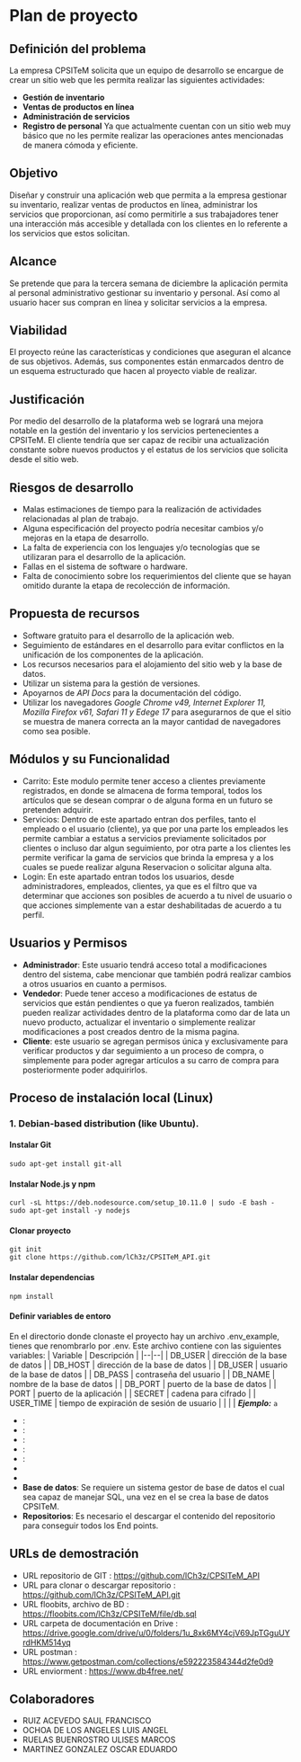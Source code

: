 
# Plan de proyecto

## Definición del problema

La empresa CPSITeM solicita que un equipo de desarrollo se encargue de crear un sitio web que les permita realizar las siguientes actividades:
 - **Gestión de inventario**
 - **Ventas de productos en línea**
 - **Administración de servicios**
 - **Registro de personal**
Ya que actualmente cuentan con un sitio web muy básico que no les permite realizar las operaciones antes mencionadas de manera cómoda y eficiente.


## Objetivo

Diseñar y construir una aplicación web que permita a la empresa gestionar su inventario, realizar ventas de productos en línea, administrar los servicios que proporcionan, así como permitirle a sus trabajadores tener una interacción más accesible y detallada con los clientes en lo referente a los servicios que estos solicitan.


## Alcance

Se pretende que para la tercera semana de diciembre la aplicación permita al personal administrativo gestionar su inventario y personal. Así como al usuario hacer sus compran en línea y solicitar servicios a la empresa.


## Viabilidad
El proyecto reúne las características y condiciones que aseguran el alcance de sus objetivos. Además, sus componentes están enmarcados dentro de un esquema estructurado que hacen al proyecto viable de realizar.


## Justificación

Por medio del desarrollo de la plataforma web se logrará una mejora notable en la gestión del inventario y los servicios pertenecientes a CPSITeM. El cliente tendría que ser capaz de recibir una actualización constante sobre nuevos productos y el estatus de los servicios que solicita desde el sitio web.


## Riesgos de desarrollo

 - Malas estimaciones de tiempo para la realización de actividades relacionadas al plan de trabajo.
 - Alguna especificación del proyecto podría necesitar cambios y/o mejoras en la etapa de desarrollo.
 - La falta de experiencia con los lenguajes y/o tecnologías que se utilizaran para el desarrollo de la aplicación.
 - Fallas en el sistema de software o hardware.
 - Falta de conocimiento sobre los requerimientos del cliente que se hayan omitido durante la etapa de recolección de información.


## Propuesta de recursos

 - Software gratuito para el desarrollo de la aplicación web.
 - Seguimiento de estándares en el desarrollo para evitar conflictos en la unificación de los componentes de la aplicación.
 - Los recursos necesarios para el alojamiento del sitio web y la base de datos.
 - Utilizar un sistema para la gestión de versiones.
 - Apoyarnos de *API Docs* para la documentación del código.
 - Utilizar los navegadores *Google Chrome v49, Internet Explorer 11, Mozilla Firefox v61, Safari 11 y Edege 17* para asegurarnos de que el sitio se muestra de manera correcta an la mayor cantidad de navegadores como sea posible.


## Módulos y su Funcionalidad

-   Carrito: Este modulo permite tener acceso a clientes previamente registrados, en donde se almacena de forma temporal, todos los artículos que se desean comprar o de alguna forma en un futuro se pretenden adquirir.
-   Servicios: Dentro de este apartado entran dos perfiles, tanto el empleado o el usuario (cliente), ya que por una parte los empleados les permite cambiar a estatus a servicios previamente solicitados por clientes o incluso dar algun seguimiento, por otra parte a los clientes les permite verificar la gama de servicios que brinda la empresa y a los cuales se puede realizar alguna Reservacion o solicitar alguna alta.
-   Login: En este apartado entran todos los usuarios, desde administradores, empleados, clientes, ya que es el filtro que va determinar que acciones son posibles de acuerdo a tu nivel de usuario o que acciones simplemente van a estar deshabilitadas de acuerdo a tu perfil.

## Usuarios y Permisos

-   **Administrador**: Este usuario tendrá acceso total a modificaciones dentro del sistema, cabe mencionar que también podrá realizar cambios a otros usuarios en cuanto a permisos.
-   **Vendedor**: Puede tener acceso a modificaciones de estatus de servicios que están pendientes o que ya fueron realizados, también pueden realizar actividades dentro de la plataforma como dar de lata un nuevo producto, actualizar el inventario o simplemente realizar modificaciones a post creados dentro de la misma pagina.
-   **Cliente**: este usuario se agregan permisos única y exclusivamente para verificar productos y dar seguimiento a un proceso de compra, o simplemente para poder agregar artículos a su carro de compra para posteriormente poder adquirirlos.

## Proceso de instalación local (Linux)
### 1. Debian-based distribution (like Ubuntu).
#### Instalar Git
	sudo apt-get install git-all
#### Instalar Node.js y npm
	curl -sL https://deb.nodesource.com/setup_10.11.0 | sudo -E bash -
	sudo apt-get install -y nodejs
#### Clonar proyecto
	git init
	git clone https://github.com/lCh3z/CPSITeM_API.git
#### Instalar dependencias
	npm install
#### Definir variables de entoro
En el directorio donde clonaste el proyecto hay un archivo .env_example, tienes que renombrarlo por .env. Este archivo contiene  con las siguientes variables:
| Variable | Descripción |
|--|--|
| DB_USER | dirección de la base de datos |
| DB_HOST | dirección de la base de datos |
| DB_USER | usuario de la base de datos |
| DB_PASS | contraseña del usuario |
| DB_NAME | nombre de la base de datos |
| DB_PORT | puerto de la base de datos |
| PORT | puerto de la aplicación |
| SECRET | cadena para cifrado |
| USER_TIME | tiempo de expiración de sesión de usuario |
|  |  |
**_Ejemplo:_**
	`a`

-  : 
-  : 
-  : 
-  : 
-  : 
- 
- 
- **Base de datos**: Se requiere un sistema gestor de base de datos el cual sea capaz de manejar SQL, una vez en el se crea la base de datos CPSITeM.
- **Repositorios**: Es necesario el descargar el contenido del repositorio para conseguir todos los End points.


## URLs de demostración

- URL repositorio de GIT :
	https://github.com/lCh3z/CPSITeM_API
- URL para clonar o descargar repositorio :
	https://github.com/lCh3z/CPSITeM_API.git
- URL floobits, archivo de BD :
	https://floobits.com/lCh3z/CPSITeM/file/db.sql
- URL carpeta de documentación en Drive :
	https://drive.google.com/drive/u/0/folders/1u_8xk6MY4cjV69JpTGguUYrdHKM514yq
- URL postman :
	https://www.getpostman.com/collections/e592223584344d2fe0d9
- URL enviorment : 
	https://www.db4free.net/
	
## Colaboradores

-   RUIZ ACEVEDO SAUL FRANCISCO
-   OCHOA DE LOS ANGELES LUIS ANGEL
-   RUELAS BUENROSTRO ULISES MARCOS
-   MARTINEZ GONZALEZ OSCAR EDUARDO
<!--stackedit_data:
eyJoaXN0b3J5IjpbLTExOTc1NTM2ODAsLTE1MjcwODEwMzMsMj
kwNzM0MTk3LC0xOTcxMzk1MTgzLC04Njg1NDcyMTYsMTM1Mjg4
MzkwNCwxNzQ0NTM1MjEsMjEyODk3ODUxMCwtOTk5NjQ2MDg3LC
04MzYwNDI5MjYsMTUwMDE2NTAxOCwtMTc3NDQ3NTEyMCwtMTAx
MDMyNTc5LC0yMTIzNzQwMzQ3LDUxOTYwMjgzMCwtMTQ0NDE5OD
IxMl19
-->